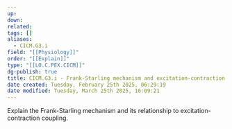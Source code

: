 ```yaml
---
up: 
down: 
related: 
tags: []
aliases:
  - CICM.G3.i
field: "[[Physiology]]"
order: "[[Explain]]"
type: "[[LO.C.PEX.CICM]]"
dg-publish: true
title: CICM.G3.i - Frank-Starling mechanism and excitation-contraction coupling
date created: Tuesday, February 25th 2025, 06:29:19
date modified: Tuesday, March 25th 2025, 16:09:21
---
```


Explain the Frank-Starling mechanism and its relationship to excitation-contraction coupling.
